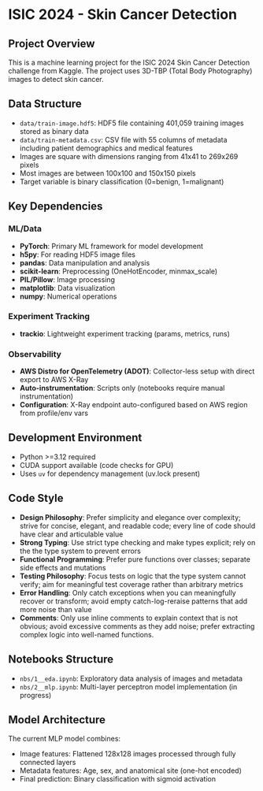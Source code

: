 # ISIC 2024 - Skin Cancer Detection

## Project Overview

This is a machine learning project for the ISIC 2024 Skin Cancer Detection challenge from Kaggle. The project uses 3D-TBP (Total Body Photography) images to detect skin cancer.

## Data Structure

- `data/train-image.hdf5`: HDF5 file containing 401,059 training images stored as binary data
- `data/train-metadata.csv`: CSV file with 55 columns of metadata including patient demographics and medical features
- Images are square with dimensions ranging from 41x41 to 269x269 pixels
- Most images are between 100x100 and 150x150 pixels
- Target variable is binary classification (0=benign, 1=malignant)

## Key Dependencies

### ML/Data

- **PyTorch**: Primary ML framework for model development
- **h5py**: For reading HDF5 image files
- **pandas**: Data manipulation and analysis
- **scikit-learn**: Preprocessing (OneHotEncoder, minmax_scale)
- **PIL/Pillow**: Image processing
- **matplotlib**: Data visualization
- **numpy**: Numerical operations

### Experiment Tracking

- **trackio**: Lightweight experiment tracking (params, metrics, runs)

### Observability

- **AWS Distro for OpenTelemetry (ADOT)**: Collector-less setup with direct export to AWS X-Ray
- **Auto-instrumentation**: Scripts only (notebooks require manual instrumentation)
- **Configuration**: X-Ray endpoint auto-configured based on AWS region from profile/env vars

## Development Environment

- Python >=3.12 required
- CUDA support available (code checks for GPU)
- Uses `uv` for dependency management (uv.lock present)

## Code Style

- **Design Philosophy**: Prefer simplicity and elegance over complexity; strive for concise, elegant, and readable code; every line of code should have clear and articulable value
- **Strong Typing**: Use strict type checking and make types explicit; rely on the the type system to prevent errors
- **Functional Programming**: Prefer pure functions over classes; separate side effects and mutations
- **Testing Philosophy**: Focus tests on logic that the type system cannot verify; aim for meaningful test coverage rather than arbitrary metrics
- **Error Handling**: Only catch exceptions when you can meaningfully recover or transform; avoid empty catch-log-reraise patterns that add more noise than value
- **Comments**: Only use inline comments to explain context that is not obvious; avoid excessive comments as they add noise; prefer extracting complex logic into well-named functions.

## Notebooks Structure

- `nbs/1__eda.ipynb`: Exploratory data analysis of images and metadata
- `nbs/2__mlp.ipynb`: Multi-layer perceptron model implementation (in progress)

## Model Architecture

The current MLP model combines:

- Image features: Flattened 128x128 images processed through fully connected layers
- Metadata features: Age, sex, and anatomical site (one-hot encoded)
- Final prediction: Binary classification with sigmoid activation

